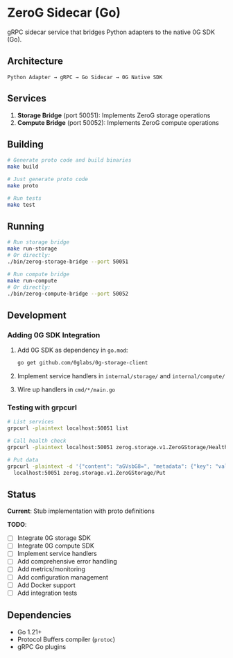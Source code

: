 # ZeroG Sidecar (Go)

gRPC sidecar service that bridges Python adapters to the native 0G SDK (Go).

## Architecture

```
Python Adapter → gRPC → Go Sidecar → 0G Native SDK
```

## Services

1. **Storage Bridge** (port 50051): Implements ZeroG storage operations
2. **Compute Bridge** (port 50052): Implements ZeroG compute operations

## Building

```bash
# Generate proto code and build binaries
make build

# Just generate proto code
make proto

# Run tests
make test
```

## Running

```bash
# Run storage bridge
make run-storage
# Or directly:
./bin/zerog-storage-bridge --port 50051

# Run compute bridge
make run-compute
# Or directly:
./bin/zerog-compute-bridge --port 50052
```

## Development

### Adding 0G SDK Integration

1. Add 0G SDK as dependency in `go.mod`:
   ```bash
   go get github.com/0glabs/0g-storage-client
   ```

2. Implement service handlers in `internal/storage/` and `internal/compute/`

3. Wire up handlers in `cmd/*/main.go`

### Testing with grpcurl

```bash
# List services
grpcurl -plaintext localhost:50051 list

# Call health check
grpcurl -plaintext localhost:50051 zerog.storage.v1.ZeroGStorage/Health

# Put data
grpcurl -plaintext -d '{"content": "aGVsbG8=", "metadata": {"key": "value"}}' \
  localhost:50051 zerog.storage.v1.ZeroGStorage/Put
```

## Status

**Current**: Stub implementation with proto definitions

**TODO**:
- [ ] Integrate 0G storage SDK
- [ ] Integrate 0G compute SDK
- [ ] Implement service handlers
- [ ] Add comprehensive error handling
- [ ] Add metrics/monitoring
- [ ] Add configuration management
- [ ] Add Docker support
- [ ] Add integration tests

## Dependencies

- Go 1.21+
- Protocol Buffers compiler (`protoc`)
- gRPC Go plugins

